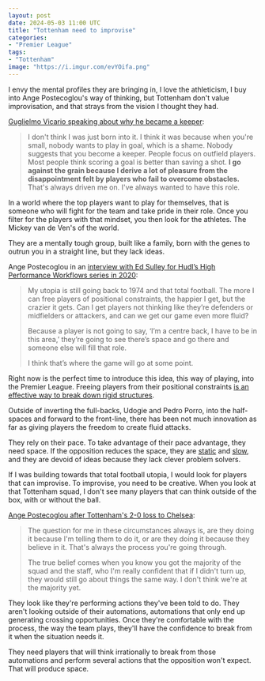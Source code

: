 ```yaml
---
layout: post
date: 2024-05-03 11:00 UTC
title: "Tottenham need to improvise"
categories:
- "Premier League"
tags:
- "Tottenham"
image: "https://i.imgur.com/evYOifa.png"
---
```


I envy the mental profiles they are bringing in, I love the athleticism, I buy into Ange Postecoglou's way of thinking, but Tottenham don't value improvisation, and that strays from the vision I thought they had.

<!---more--->

[Guglielmo Vicario speaking about why he became a keeper](https://x.com/kyleboas_/status/1745221209866784934?s=46&t=YC8lQJTh43E_mBQW40Ct2g):

> I don't think I was just born into it. I think it was because when you're small, nobody wants to play in goal, which is a shame. Nobody suggests that you become a keeper. People focus on outfield players. Most people think scoring a goal is better than saving a shot. **I go against the grain because I derive a lot of pleasure from the disappointment felt by players who fail to overcome obstacles.** That's always driven me on. I've always wanted to have this role. 

In a world where the top players want to play for themselves, that is someone who will fight for the team and take pride in their role. Once you filter for the players with that mindset, you then look for the athletes. The Mickey van de Ven's of the world.

They are a mentally tough group, built like a family, born with the genes to outrun you in a straight line, but they lack ideas.

Ange Postecoglou in an [interview with Ed Sulley for Hudl’s High Performance Workflows series in 2020](https://vimeo.com/410251328): 

> My utopia is still going back to 1974 and that total football. The more I can free players of positional constraints, the happier I get, but the crazier it gets. Can I get players not thinking like they’re defenders or midfielders or attackers, and can we get our game even more fluid?
>  
> Because a player is not going to say, ‘I’m a centre back, I have to be in this area,’ they’re going to see there’s space and go there and someone else will fill that role.
> 
> I think that’s where the game will go at some point.

Right now is the perfect time to introduce this idea, this way of playing, into the Premier League. Freeing players from their positional constraints [is an effective way to break down rigid structures](https://tacticsjournal.com/2024/04/26/manchester-citys-rotations/).

Outside of inverting the full-backs, Udogie and Pedro Porro, into the half-spaces and forward to the front-line, there has been not much innovation as far as giving players the freedom to create fluid attacks.

They rely on their pace. To take advantage of their pace advantage, they need space. If the opposition reduces the space, they are [static](https://tacticsjournal.com/2024/04/03/tottenham-lack-off-the-ball-movement/) and [slow](https://tacticsjournal.com/2024/04/14/tottenham-take-too-many-touches/), and they are devoid of ideas because they lack clever problem solvers.

If I was building towards that total football utopia, I would look for players that can improvise. To improvise, you need to be creative. When you look at that Tottenham squad, I don't see many players that can think outside of the box, with or without the ball.

[Ange Postecoglou after Tottenham's 2-0 loss to Chelsea](https://youtu.be/ddGyqIFCUso?si=mFOjpi8svmWW0YCn):

> The question for me in these circumstances always is, are they doing it because I'm telling them to do it, or are they doing it because they believe in it. That's always the process you're going through.
>  
> The true belief comes when you know you got the majority of the squad and the staff, who I'm really confident that if I didn't turn up, they would still go about things the same way. I don't think we're at the majority yet. 

They look like they're performing actions they've been told to do. They aren't looking outside of their automations, automations that only end up generating crossing opportunities. Once they're comfortable with the process, the way the team plays, they'll have the confidence to break from it when the situation needs it. 

They need players that will think irrationally to break from those automations and perform several actions that the opposition won't expect. That will produce space.